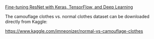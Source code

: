 [Fine-tuning ResNet with Keras, TensorFlow, and Deep Learning](https://www.pyimagesearch.com/2020/04/27/fine-tuning-resnet-with-keras-tensorflow-and-deep-learning/)

The camouflage clothes vs. normal clothes dataset can be downloaded directly from Kaggle:

https://www.kaggle.com/imneonizer/normal-vs-camouflage-clothes